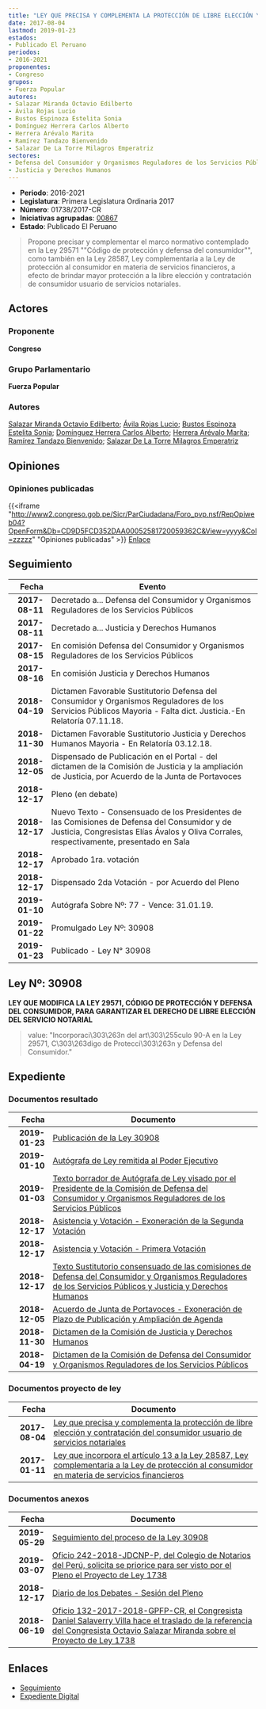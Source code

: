 ```yaml
---
title: "LEY QUE PRECISA Y COMPLEMENTA LA PROTECCIÓN DE LIBRE ELECCIÓN Y CONTRATACIÓN DEL CONSUMIDOR USUARIO DE SERVICIOS NOTARIALES"
date: 2017-08-04
lastmod: 2019-01-23
estados:
- Publicado El Peruano
periodos:
- 2016-2021
proponentes:
- Congreso
grupos:
- Fuerza Popular
autores:
- Salazar Miranda Octavio Edilberto
- Ávila Rojas Lucio
- Bustos Espinoza Estelita Sonia
- Domínguez Herrera Carlos Alberto
- Herrera Arévalo Marita
- Ramírez Tandazo Bienvenido
- Salazar De La Torre Milagros Emperatriz
sectores:
- Defensa del Consumidor y Organismos Reguladores de los Servicios Públicos
- Justicia y Derechos Humanos
---
```

- **Periodo**: 2016-2021
- **Legislatura**: Primera Legislatura Ordinaria 2017
- **Número**: 01738/2017-CR
- **Iniciativas agrupadas**: [00867](../../00800/00867)
- **Estado**: Publicado El Peruano

> Propone precisar y complementar el marco normativo contemplado en la Ley 29571 ""Código de protección y defensa del consumidor"", como también en la Ley 28587, Ley complementaria a la Ley de protección al consumidor en materia de servicios financieros, a efecto de brindar mayor protección a la libre elección y contratación de consumidor usuario de servicios notariales.


## Actores

### Proponente

**Congreso**

### Grupo Parlamentario

**Fuerza Popular**

### Autores

[Salazar Miranda Octavio Edilberto](mailto:mailto:osalazar@congreso.gob.pe); [Ávila Rojas Lucio](mailto:mailto:lavilar@congreso.gob.pe); [Bustos Espinoza Estelita Sonia](mailto:mailto:ebustos@congreso.gob.pe); [Domínguez Herrera Carlos Alberto](mailto:mailto:cdominguez@congreso.gob.pe); [Herrera Arévalo Marita](mailto:mailto:mherrera@congreso.gob.pe); [Ramírez Tandazo Bienvenido](mailto:mailto:bramirez@congreso.gob.pe); [Salazar De La Torre Milagros Emperatriz](mailto:mailto:msalazard@congreso.gob.pe)

## Opiniones

### Opiniones publicadas

{{<iframe "http://www2.congreso.gob.pe/Sicr/ParCiudadana/Foro_pvp.nsf/RepOpiweb04?OpenForm&Db=CD9D5FCD352DAA00052581720059362C&View=yyyy&Col=zzzzz" "Opiniones publicadas" >}}
[Enlace](http://www2.congreso.gob.pe/Sicr/ParCiudadana/Foro_pvp.nsf/RepOpiweb04?OpenForm&Db=CD9D5FCD352DAA00052581720059362C&View=yyyy&Col=zzzzz)


## Seguimiento

| Fecha | Evento |
|------:|--------|
| **2017-08-11** | Decretado a... Defensa del Consumidor y Organismos Reguladores de los Servicios Públicos |
| **2017-08-11** | Decretado a... Justicia y Derechos Humanos |
| **2017-08-15** | En comisión Defensa del Consumidor y Organismos Reguladores de los Servicios Públicos |
| **2017-08-16** | En comisión Justicia y Derechos Humanos |
| **2018-04-19** | Dictamen Favorable Sustitutorio Defensa del Consumidor y Organismos Reguladores de los Servicios Públicos Mayoria - Falta dict. Justicia.-En Relatoría 07.11.18. |
| **2018-11-30** | Dictamen Favorable Sustitutorio Justicia y Derechos Humanos Mayoria - En Relatoría 03.12.18. |
| **2018-12-05** | Dispensado de Publicación en el Portal - del dictamen de la Comisión de Justicia y la ampliación de Justicia, por Acuerdo de la Junta de Portavoces |
| **2018-12-17** | Pleno (en debate) |
| **2018-12-17** | Nuevo Texto - Consensuado de los Presidentes de las Comisiones de Defensa del Consumidor y de Justicia, Congresistas Elías Ávalos y Oliva Corrales, respectivamente, presentado en Sala |
| **2018-12-17** | Aprobado 1ra. votación |
| **2018-12-17** | Dispensado 2da Votación - por Acuerdo del Pleno |
| **2019-01-10** | Autógrafa Sobre Nº: 77 - Vence: 31.01.19. |
| **2019-01-22** | Promulgado Ley Nº: 30908 |
| **2019-01-23** | Publicado - Ley N° 30908 |

## Ley Nº: 30908

**LEY QUE MODIFICA LA LEY 29571, CÓDIGO DE PROTECCIÓN Y DEFENSA DEL CONSUMIDOR, PARA GARANTIZAR EL DERECHO DE LIBRE ELECCIÓN DEL SERVICIO NOTARIAL**

> value: "Incorporaci\303\263n del art\303\255culo 90-A en la Ley 29571, C\303\263digo de Protecci\303\263n y Defensa del Consumidor."


## Expediente

### Documentos resultado

| Fecha | Documento |
|------:|-----------|
| **2019-01-23** | [Publicación de la Ley 30908](http://www.leyes.congreso.gob.pe/Documentos/2016_2021/ADLP/Normas_Legales/30908-LEY.pdf) |
| **2019-01-10** | [Autógrafa de Ley remitida al Poder Ejecutivo](http://www.leyes.congreso.gob.pe/Documentos/2016_2021/ADLP/Texto_Aprobado/AU0086720190110.pdf) |
| **2019-01-03** | [Texto borrador de Autógrafa de Ley visado por el Presidente de la Comisión de Defensa del Consumidor y Organismos Reguladores de los Servicios Públicos](http://www.leyes.congreso.gob.pe/Documentos/2016_2021/Texto_Borrador_de_Autografa/BAU0086720190103.pdf) |
| **2018-12-17** | [Asistencia y Votación - Exoneración de la Segunda Votación](http://www.leyes.congreso.gob.pe/Documentos/2016_2021/Asistencia_y_Votacion/Proyectos_de_Ley/Exoneracion_de_Segunda_Votacion/ESV0086720181217.pdf) |
| **2018-12-17** | [Asistencia y Votación - Primera Votación](http://www.leyes.congreso.gob.pe/Documentos/2016_2021/Asistencia_y_Votacion/Proyectos_de_Ley/AV0086720181217.pdf) |
| **2018-12-17** | [Texto Sustitutorio consensuado de las comisiones de Defensa del Consumidor y Organismos Reguladores de los Servicios Públicos y Justicia y Derechos Humanos](http://www.leyes.congreso.gob.pe/Documentos/2016_2021/Texto_Sustitutorio/Consensuado/TSC0086720181217.pdf) |
| **2018-12-05** | [Acuerdo de Junta de Portavoces - Exoneración de Plazo de Publicación y Ampliación de Agenda](http://www.leyes.congreso.gob.pe/Documentos/2016_2021/Acuerdos/Junta_Portavoces/AJP00867_20181205.pdf) |
| **2018-11-30** | [Dictamen de la Comisión de Justicia y Derechos Humanos](http://www.leyes.congreso.gob.pe/Documentos/2016_2021/Dictamenes/Proyectos_de_Ley/00867DC15MAY20181130.pdf) |
| **2018-04-19** | [Dictamen de la Comisión de Defensa del Consumidor y Organismos Reguladores de los Servicios Públicos](http://www.leyes.congreso.gob.pe/Documentos/2016_2021/Dictamenes/Proyectos_de_Ley/00867DC06MAY20180419.pdf) |

### Documentos proyecto de ley

| Fecha | Documento |
|------:|-----------|
| **2017-08-04** | [Ley que precisa y complementa la protección de libre elección y contratación del consumidor usuario de servicios notariales](http://www.leyes.congreso.gob.pe/Documentos/2016_2021/Proyectos_de_Ley_y_de_Resoluciones_Legislativas/PL0173820170804.pdf) |
| **2017-01-11** | [Ley que incorpora el artículo 13 a la Ley 28587, Ley complementaria a la Ley de protección al consumidor en materia de servicios financieros](http://www.leyes.congreso.gob.pe/Documentos/2016_2021/Proyectos_de_Ley_y_de_Resoluciones_Legislativas/PL0086720170111.pdf) |

### Documentos anexos

| Fecha | Documento |
|------:|-----------|
| **2019-05-29** | [Seguimiento del proceso de la Ley 30908](http://www.leyes.congreso.gob.pe/Documentos/2016_2021/Seguimiento_de_Proyectos_de_Ley/00867PL20190529.pdf) |
| **2019-03-07** | [Oficio 242-2018-JDCNP-P, del Colegio de Notarios del Perú, solicita se priorice para ser visto por el Pleno el Proyecto de Ley 1738](http://www.leyes.congreso.gob.pe/Documentos/2016_2021/Oficios/Otras_Instituciones/OFICIO-242-2018-JDCNP-P.pdf) |
| **2018-12-17** | [Diario de los Debates - Sesión del Pleno](http://www2.congreso.gob.pe/Sicr/DiarioDebates/Publicad.nsf/SesionesPleno/05256D6E0073DFE90525837B0078B268/$FILE/PLO-2018-19.pdf) |
| **2018-06-19** | [Oficio 132-2017-2018-GPFP-CR, el Congresista Daniel Salaverry Villa hace el traslado de la referencia del Congresista Octavio Salazar Miranda sobre el Proyecto de Ley 1738](http://www.leyes.congreso.gob.pe/Documentos/2016_2021/Oficios/Congresistas/OFICIO-132-2017-2018-GPFP-CR.pdf) |

## Enlaces

- [Seguimiento](http://www2.congreso.gob.pe/Sicr/TraDocEstProc/CLProLey2016.nsf/f7fff46988ca05b1052578e100829cc7/19d683f1c2e4b02a052581720073c3bb?OpenDocument)
- [Expediente Digital](http://www2.congreso.gob.pe/Sicr/TraDocEstProc/CLProLey2016.nsf/f7fff46988ca05b1052578e100829cc7/19d683f1c2e4b02a052581720073c3bb?OpenDocument&Click=05257FB7005EB655.eb71d0cf91d8294e05256cdf006b5706/$Body/0.1C6C)


